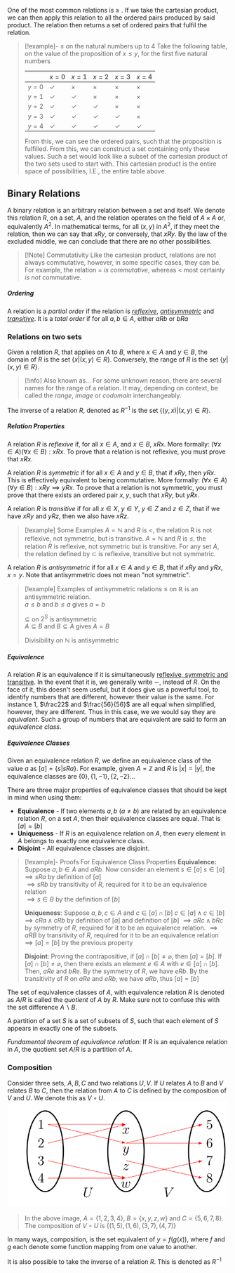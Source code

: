 One of the most common relations is $\ge$ . If we take the cartesian product, we can then apply this relation to all the ordered pairs produced by said product. The relation then returns a set of ordered pairs that fulfil the relation. 
> [!example]- $\le$ on the natural numbers up to 4
> Take the following table, on the value of the proposition of $x \le y$, for the first five natural numbers
> 
> |     | $x = 0$            | $x = 1$            | $x = 2$            | $x = 3$            | $x=4$            |
> | ----- | ------------ | ------------ | ------------ | ------------ | ------------ |
> | $y = 0$ | $\checkmark$ | $\times$     | $\times$     | $\times$     | $\times$     |
> | $y = 1$ | $\checkmark$ | $\checkmark$ | $\times$     | $\times$     | $\times$     |
> | $y = 2$ | $\checkmark$ | $\checkmark$ | $\checkmark$ | $\times$     | $\times$     |
> | $y = 3$ | $\checkmark$ | $\checkmark$ | $\checkmark$ | $\checkmark$ | $\times$     |
> | $y = 4$ | $\checkmark$ | $\checkmark$ | $\checkmark$ | $\checkmark$ | $\checkmark$ |
>
>From this, we can see the ordered pairs, such that the proposition is fulfilled. From this, we can construct a set containing only these values. Such a set would look like a subset of the cartesian product of the two sets used to start with. This cartesian product is the entire space of possibilities, I.E., the entire table above.
## Binary Relations
A binary relation is an arbitrary relation between a set and itself. We denote this relation $R$, on a set, $A$, and the relation operates on the field of $A\times A$ or, equivalently $A^2$. In mathematical terms, for all $(x,y)$ in $A^2$, if they meet the relation, then we can say that $xRy$, or conversely, that $x\not Ry$. By the law of the excluded middle, we can conclude that there are no other possibilities. 
> [!Note] Commutativity
> Like the cartesian product, relations are not always commutative, however, in some specific cases, they can be. For example, the relation $=$ *is commutative*, whereas $\lt$ most certainly *is not* commutative.
##### Ordering
A relation is a *partial order* if the relation is [*reflexive*](#Relation%20Properties), [*antisymmetric*](#Relation%20Properties) and [*transitive*](#Relation%20Properties). It is a *total order* if for all $a,b \in A$,  either $aRb$ or $bRa$
### Relations on two sets
Given a relation $R$, that applies on $A$ to $B$, where $x\in A$ and $y\in B$, the domain of $R$ is the set $\{x|(x,y)\in R\}$. Conversely, the range of $R$ is the set $\{y|(x,y)\in R\}$.

> [!info] Also known as...
> For some unknown reason, there are several names for the range of a relation. It may, depending on context, be called the *range*, *image* or *codomain* interchangeably.

The inverse of a relation $R$, denoted as $R^{-1}$ is the set $\{(y,x)|(x,y)\in R\}$. 
##### Relation Properties
A relation $R$ is *reflexive* if, for all $x\in A$, and $x\in B$, $xRx$. More formally: $(\forall x\in A)(\forall x\in B): xRx$. To prove that a relation is not reflexive, you must prove that $x\not Rx$.

A relation $R$ is *symmetric* if for all $x\in A$ and $y\in B$, that if $xRy$, then $yRx$. This is effectively equivalent to being commutative.  More formally: $(\forall x\in A)(\forall y\in B): xRy \implies yRx$. To prove that a relation is not symmetric, you must prove that there exists an ordered pair $x,y$, such that $xRy$, but $y\not Rx$.

A relation $R$ is *transitive* if for all $x \in X$, $y\in Y$, $y\in Z$ and $z\in Z$, that if we have $xRy$ and $yRz$, then we also have $xRz$.
> [!example] Some Examples
> $A = \mathbb{N}$ and $R$ is $\lt$, the relation R is not reflexive, not symmetric, but is transitive.
> $A = \mathbb{N}$ and $R$ is $\le$, the relation $R$ is reflexive, not symmetric but is transitive.
> For any set $A$, the relation defined by $\subset$ is reflexive, transitive but not symmetric.

A relation $R$ is *antisymmetric* if for all $x\in A$ and $y\in B$, that if $xRy$ and $yRx$, $x=y$. Note that antisymmetric does not mean "not symmetric". 
> [!example] Examples of antisymmetric relations
> $\le$ on $\mathbb{R}$ is an antisymmetric relation.   
> 	$a \le b$ and $b\le a$ gives $a = b$  
> 
> $\subseteq$ on $2^S$ is antisymmetric  
> 	$A\subseteq B$ and $B\subseteq A$ gives   $A=B$  
> 
> Divisibility on $\mathbb{N}$ is antisymmetric  

##### Equivalence
A relation $R$ is an equivalence if it is simultaneously [reflexive, symmetric and transitive](#Relation%20Properties). In the event that it is, we generally write $\sim$, instead of $R$. 
On the face of it, this doesn't seem useful, but it does give us a powerful tool, to identify numbers that are different, however their value is the same. For instance $1$, $\frac22$ and $\frac{56}{56}$ are all equal when simplified, however, they are different. Thus in this case, we we would say they are *equivalent*. Such a group of numbers that are equivalent are said to form an *equivalence class*. 
##### Equivalence Classes
Given an equivalence relation $R$, we define an equivalence class of the value $a$ as $[a] = \{s |sRa\}$. For example, given $A = \mathbb{Z}$ and $R$ is $|x| = |y|$, the equivalence classes are $\{0\}, \{1, -1\}, \{2, -2\} \dots$ 

There are three major properties of equivalence classes that should be kept in mind when using them:
- **Equivalence** - If two elements $a,b$ ($a\ne b$) are related by an equivalence relation $R$, on a set $A$, then their equivalence classes are equal. That is $[a] = [b]$ 
- **Uniqueness** - If $R$ is an equivalence relation on $A$, then every element in $A$ belongs to exactly one equivalence class.
- **Disjoint** - All equivalence classes are disjoint.
> [!example]- Proofs For Equivalence Class Properties
> **Equivalence:** Suppose $a, b \in A$ and $aRb$. Now consider an element $s \in [a]$
> 	$s\in [a] \implies sRa$ by definition of $[a]$  
> 	$\implies sRb$ by transitivity of $R$, required for it to be an equivalence relation  
> 	$\implies s\in B$  by the definition of $[b]$
> 	
> **Uniqueness**: Suppose $a, b, c\in A$ and $c\in [a]\cap[b]$
> 	$c\in [a] \wedge c\in [b] \implies cRa \wedge cRb$ by definition of $[a]$ and definition of $[b]$
> 		$\implies aRc \wedge bRc$ by symmetry of $R$, required for it to be an equivalence relation.
> 		$\implies aRB$  by transitivity of $R$, required for it to be an equivalence relation
> 		$\implies [a] = [b]$ by the previous property
> 		
> **Disjoint**: Proving the contrapositive, if $[a] \cap [b] \ne \varnothing$, then $[a] = [b]$. If $[a]\cap [b]\ne \varnothing$, then there exists an element $e\in A$ with $e\in [a]\cap [b]$. Then, $aRe$ and $bRe$. By the symmetry of $R$, we have $eRb$. By the transitivity of $R$ on $aRe$ and $eRb$, we have $aRb$, thus $[a] = [b]$

The set of equivalence classes of $A$, with equivalence relation $R$ is denoted as $A/R$ is called the *quotient* of $A$ by $R$. Make sure not to confuse this with the set difference $A\backslash B$.

A partition of a set $S$ is a set of subsets of $S$, such that each element of $S$ appears in exactly one of the subsets.

*Fundamental theorem of equivalence relation*: If $R$ is an equivalence relation in $A$, the quotient set $A/R$ is a partition of $A$.
### Composition
Consider three sets, $A, B, C$ and two relations $U,V$. If $U$ relates $A$ to $B$ and $V$ relates $B$ to $C$, then the relation from $A$ to $C$ is defined by the composition of $V$ and $U$. We denote this as $V\circ U$. 
![Relation Composition](images/Relation%20Composition.png)
>In the above image, $A =\{1, 2, 3, 4\}$, $B = \{x, y, z, w\}$ and $C = \{5, 6, 7, 8\}$. The composition of $V\circ U$ is $\{(1,5), (1,6), (3,7), (4, 7)\}$

 In many ways, composition, is the set equivalent of $y = f(g(x))$, where $f$ and $g$ each denote some function mapping from one value to another.

It is also possible to take the inverse of a relation $R$. This is denoted as $R^{-1}$
